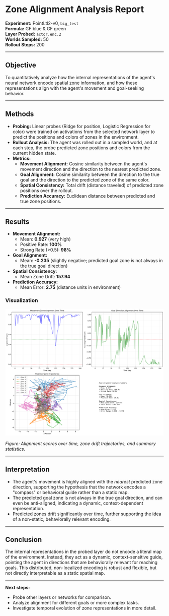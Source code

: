 # Zone Alignment Analysis Report

**Experiment:** PointLtl2-v0, `big_test`  
**Formula:** GF blue & GF green  
**Layer Probed:** `actor.enc.2`  
**Worlds Sampled:** 50  
**Rollout Steps:** 200

---

## Objective

To quantitatively analyze how the internal representations of the agent's neural network encode spatial zone information, and how these representations align with the agent's movement and goal-seeking behavior.

---

## Methods

- **Probing:** Linear probes (Ridge for position, Logistic Regression for color) were trained on activations from the selected network layer to predict the positions and colors of zones in the environment.
- **Rollout Analysis:** The agent was rolled out in a sampled world, and at each step, the probe predicted zone positions and colors from the current hidden state.
- **Metrics:**
  - **Movement Alignment:** Cosine similarity between the agent's movement direction and the direction to the nearest predicted zone.
  - **Goal Alignment:** Cosine similarity between the direction to the true goal and the direction to the predicted zone of the same color.
  - **Spatial Consistency:** Total drift (distance traveled) of predicted zone positions over the rollout.
  - **Prediction Accuracy:** Euclidean distance between predicted and true zone positions.

---

## Results

- **Movement Alignment:**  
  - Mean: **0.927** (very high)  
  - Positive Rate: **100%**  
  - Strong Rate (>0.5): **98%**
- **Goal Alignment:**  
  - Mean: **-0.235** (slightly negative; predicted goal zone is not always in the true goal direction)
- **Spatial Consistency:**  
  - Mean Zone Drift: **157.94**
- **Prediction Accuracy:**  
  - Mean Error: **2.75** (distance units in environment)

### Visualization

![Zone Alignment Analysis](zone_alignment_analysis.png)

*Figure: Alignment scores over time, zone drift trajectories, and summary statistics.*

---

## Interpretation

- The agent's movement is highly aligned with the *nearest* predicted zone direction, supporting the hypothesis that the network encodes a "compass" or behavioral guide rather than a static map.
- The predicted goal zone is not always in the true goal direction, and can even be anti-aligned, indicating a dynamic, context-dependent representation.
- Predicted zones drift significantly over time, further supporting the idea of a non-static, behaviorally relevant encoding.

---

## Conclusion

The internal representations in the probed layer do not encode a literal map of the environment. Instead, they act as a dynamic, context-sensitive guide, pointing the agent in directions that are behaviorally relevant for reaching goals. This distributed, non-localized encoding is robust and flexible, but not directly interpretable as a static spatial map.

---

**Next steps:**  
- Probe other layers or networks for comparison.  
- Analyze alignment for different goals or more complex tasks.  
- Investigate temporal evolution of zone representations in more detail. 